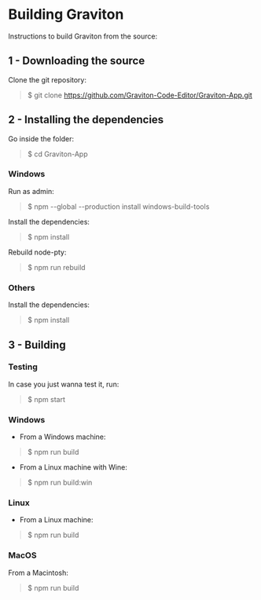 # Building Graviton

Instructions to build Graviton from the source:

## 1 - Downloading the source

Clone the git repository:
> $ git clone https://github.com/Graviton-Code-Editor/Graviton-App.git

## 2 - Installing the dependencies

Go inside the folder:
> $ cd Graviton-App

### Windows

Run as admin:
> $ npm --global --production install windows-build-tools

Install the dependencies:
> $ npm install

Rebuild node-pty:
> $ npm run rebuild

### Others

Install the dependencies:
> $ npm install

## 3 - Building 

### Testing

In case you just wanna test it, run:

> $ npm start

### Windows

- From a Windows machine:

> $ npm run build 

- From a Linux machine with Wine: 

>  $ npm run build:win 

### Linux

- From a Linux machine: 

>  $ npm run build 
   

### MacOS

From a Macintosh: 
>  $ npm run build 
